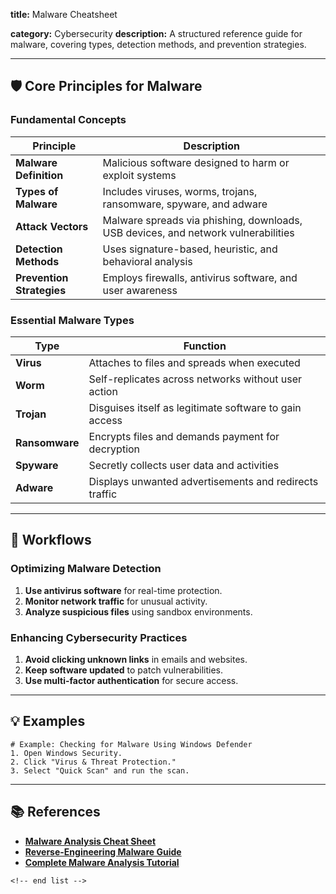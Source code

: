 **title:** Malware Cheatsheet

**category:** Cybersecurity
**description:** A structured reference guide for malware, covering types, detection methods, and prevention strategies.

---

## 🛡️ **Core Principles for Malware**

### **Fundamental Concepts**

| Principle                       | Description                                                                       |
| ------------------------------- | --------------------------------------------------------------------------------- |
| **Malware Definition**    | Malicious software designed to harm or exploit systems                            |
| **Types of Malware**      | Includes viruses, worms, trojans, ransomware, spyware, and adware                 |
| **Attack Vectors**        | Malware spreads via phishing, downloads, USB devices, and network vulnerabilities |
| **Detection Methods**     | Uses signature-based, heuristic, and behavioral analysis                          |
| **Prevention Strategies** | Employs firewalls, antivirus software, and user awareness                         |

### **Essential Malware Types**

| Type                 | Function                                               |
| -------------------- | ------------------------------------------------------ |
| **Virus**      | Attaches to files and spreads when executed            |
| **Worm**       | Self-replicates across networks without user action    |
| **Trojan**     | Disguises itself as legitimate software to gain access |
| **Ransomware** | Encrypts files and demands payment for decryption      |
| **Spyware**    | Secretly collects user data and activities             |
| **Adware**     | Displays unwanted advertisements and redirects traffic |

---

## 🔄 **Workflows**

### **Optimizing Malware Detection**

1. **Use antivirus software** for real-time protection.
2. **Monitor network traffic** for unusual activity.
3. **Analyze suspicious files** using sandbox environments.

### **Enhancing Cybersecurity Practices**

1. **Avoid clicking unknown links** in emails and websites.
2. **Keep software updated** to patch vulnerabilities.
3. **Use multi-factor authentication** for secure access.

---

## 💡 **Examples**

```plaintext
# Example: Checking for Malware Using Windows Defender
1. Open Windows Security.  
2. Click "Virus & Threat Protection."  
3. Select "Quick Scan" and run the scan.  
```

---

## 📚 **References**

- **[Malware Analysis Cheat Sheet](https://zeltser.com/malware-analysis-cheat-sheet/)**
- **[Reverse-Engineering Malware Guide](https://www.sans.org/posters/malware-analysis-and-reverse-engineering-cheat-sheet/)**
- **[Complete Malware Analysis Tutorial](https://gbhackers.com/malware-analysis-cheat-sheet-and-tools-list/)**

```
<!-- end list -->
```
